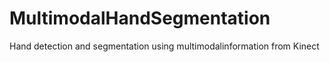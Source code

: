 # MultimodalHandSegmentation
Hand detection and segmentation using multimodalinformation from Kinect

